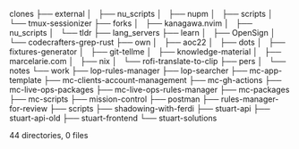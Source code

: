 clones
├── external
│   ├── nu_scripts
│   ├── nupm
│   ├── scripts
│   └── tmux-sessionizer
├── forks
│   ├── kanagawa.nvim
│   ├── nu_scripts
│   └── tldr
├── lang_servers
├── learn
│   ├── OpenSign
│   └── codecrafters-grep-rust
├── own
│   ├── aoc22
│   ├── dots
│   ├── fixtures-generator
│   ├── git-tellme
│   ├── knowledge-material
│   ├── marcelarie.com
│   ├── nix
│   └── rofi-translate-to-clip
├── pers
│   └── notes
└── work
    ├── lop-rules-manager
    ├── lop-searcher
    ├── mc-app-template
    ├── mc-clients-account-management
    ├── mc-gh-actions
    ├── mc-live-ops-packages
    ├── mc-live-ops-rules-manager
    ├── mc-packages
    ├── mc-scripts
    ├── mission-control
    ├── postman
    ├── rules-manager-for-review
    ├── scripts
    ├── shadowing-with-ferdi
    ├── stuart-api
    ├── stuart-api-old
    ├── stuart-frontend
    └── stuart-solutions

44 directories, 0 files
